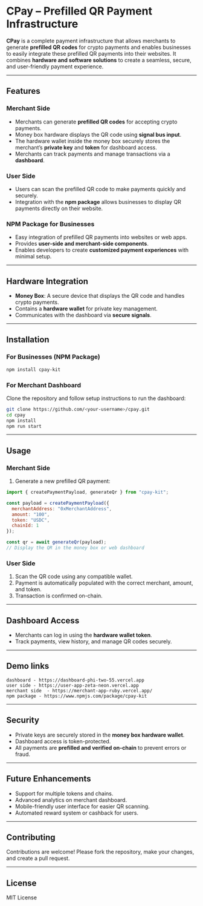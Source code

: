
# CPay – Prefilled QR Payment Infrastructure

**CPay** is a complete payment infrastructure that allows merchants to generate **prefilled QR codes** for crypto payments and enables businesses to easily integrate these prefilled QR payments into their websites. It combines **hardware and software solutions** to create a seamless, secure, and user-friendly payment experience.

---

## Features

### Merchant Side
- Merchants can generate **prefilled QR codes** for accepting crypto payments.
- Money box hardware displays the QR code using **signal bus input**.
- The hardware wallet inside the money box securely stores the merchant’s **private key** and **token** for dashboard access.
- Merchants can track payments and manage transactions via a **dashboard**.

### User Side
- Users can scan the prefilled QR code to make payments quickly and securely.
- Integration with the **npm package** allows businesses to display QR payments directly on their website.

### NPM Package for Businesses
- Easy integration of prefilled QR payments into websites or web apps.
- Provides **user-side and merchant-side components**.
- Enables developers to create **customized payment experiences** with minimal setup.

---

## Hardware Integration
- **Money Box**: A secure device that displays the QR code and handles crypto payments.
- Contains a **hardware wallet** for private key management.
- Communicates with the dashboard via **secure signals**.

---

## Installation

### For Businesses (NPM Package)
```bash
npm install cpay-kit
````

### For Merchant Dashboard

Clone the repository and follow setup instructions to run the dashboard:

```bash
git clone https://github.com/<your-username>/cpay.git
cd cpay
npm install
npm run start
```

---

## Usage

### Merchant Side

1. Generate a new prefilled QR payment:

```javascript
import { createPaymentPayload, generateQr } from "cpay-kit";

const payload = createPaymentPayload({
  merchantAddress: "0xMerchantAddress",
  amount: "100",
  token: "USDC",
  chainId: 1
});

const qr = await generateQr(payload);
// Display the QR in the money box or web dashboard
```

### User Side

1. Scan the QR code using any compatible wallet.
2. Payment is automatically populated with the correct merchant, amount, and token.
3. Transaction is confirmed on-chain.

---

## Dashboard Access

* Merchants can log in using the **hardware wallet token**.
* Track payments, view history, and manage QR codes securely.

---

## Demo links

```
dashboard - https://dashboard-phi-two-55.vercel.app
user side - https://user-app-zeta-neon.vercel.app
merchant side  - https://merchant-app-ruby.vercel.app/
npm package - https://www.npmjs.com/package/cpay-kit
```

---

## Security

* Private keys are securely stored in the **money box hardware wallet**.
* Dashboard access is token-protected.
* All payments are **prefilled and verified on-chain** to prevent errors or fraud.

---

## Future Enhancements

* Support for multiple tokens and chains.
* Advanced analytics on merchant dashboard.
* Mobile-friendly user interface for easier QR scanning.
* Automated reward system or cashback for users.

---

## Contributing

Contributions are welcome! Please fork the repository, make your changes, and create a pull request.

---

## License

MIT License



